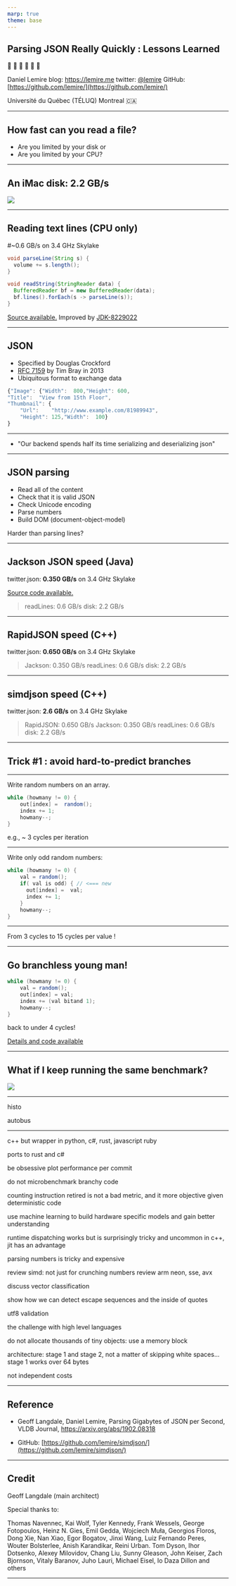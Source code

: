```yaml
---
marp: true
theme: base
---
```




## Parsing JSON Really Quickly : Lessons Learned
:rocket: :rocket: :rocket: :rocket: :rocket: :rocket: 

Daniel Lemire 
blog: https://lemire.me 
twitter: [@lemire](https://twitter.com/lemire)
GitHub: [https://github.com/lemire/](https://github.com/lemire/)

Université du Québec (TÉLUQ)
Montreal :canada:

---

## How fast can you read a file?

- Are you limited by your disk or
- Are you limited by your CPU?

---
## An iMac disk: 2.2 GB/s

![](diskspeed.png)

---
## Reading text lines (CPU only)

#~0.6 GB/s on 3.4 GHz Skylake

```java
void parseLine(String s) {
  volume += s.length();
}

void readString(StringReader data) {				
  BufferedReader bf = new BufferedReader(data);
  bf.lines().forEach(s -> parseLine(s));
}
```

[Source available.](https://github.com/lemire/Code-used-on-Daniel-Lemire-s-blog/tree/master/2019/07/26)
Improved by [JDK-8229022](https://bugs.openjdk.java.net/browse/JDK-8229022)

---

## JSON 

- Specified by Douglas Crockford 
- [RFC 7159](https://tools.ietf.org/html/rfc8259) by Tim Bray in 2013
- Ubiquitous format to exchange data

```javascript
{"Image": {"Width":  800,"Height": 600,
"Title":  "View from 15th Floor",
"Thumbnail": {
    "Url":    "http://www.example.com/81989943",
    "Height": 125,"Width":  100}
} 
```        

---

- "Our backend spends half its time serializing and deserializing json"

---


## JSON  parsing

- Read all of the content
- Check that it is valid JSON
- Check Unicode encoding
- Parse numbers
- Build DOM (document-object-model)

Harder than parsing lines?

---

## Jackson JSON speed (Java)

twitter.json: **0.350 GB/s** on  3.4 GHz Skylake

[Source code available.](https://github.com/lemire/jackson-json-bench)

> readLines: 0.6 GB/s
disk: 2.2 GB/s

---


## RapidJSON speed (C++)

twitter.json: **0.650 GB/s** on  3.4 GHz Skylake

> Jackson: 0.350 GB/s 
readLines: 0.6 GB/s
disk: 2.2 GB/s


---

## simdjson speed (C++)

twitter.json: **2.6 GB/s** on  3.4 GHz Skylake

> RapidJSON: 0.650 GB/s
Jackson: 0.350 GB/s 
readLines: 0.6 GB/s
disk: 2.2 GB/s


---

## Trick #1 : avoid hard-to-predict branches

---

Write random numbers on an array.

```java
while (howmany != 0) {
    out[index] =  random();
    index += 1;
    howmany--;
}
```
e.g., ~ 3 cycles per iteration

---

Write only odd random numbers:

```java
while (howmany != 0) {
    val = random();
    if( val is odd) { // <=== new
      out[index] =  val;
      index += 1;
    }
    howmany--;
}
```

---

From 3 cycles to 15 cycles per value !

---

## Go branchless young man!

``` java
while (howmany != 0) {
    val = random();
    out[index] = val;
    index += (val bitand 1);
    howmany--;
}
````

back to under 4 cycles!

[Details and code available](https://lemire.me/blog/2019/10/15/mispredicted-branches-can-multiply-your-running-times/)

---

## What if I keep running the same benchmark?



![](mispredictions.png)

---


histo

autobus

---

c++ but wrapper in python, c#, rust, javascript ruby

ports to rust and c#

be obsessive 
plot performance per commit


do not microbenchmark branchy code

counting instruction retired is not a bad metric, and it more objective given deterministic code

use machine learning to build hardware specific models and gain better understanding 

runtime dispatching works but is surprisingly tricky and uncommon in c++, jit has an advantage

parsing numbers is tricky and expensive 

review simd: not just for crunching numbers
review arm neon, sse, avx

discuss vector classification 

show how we can detect escape sequences and the inside of quotes

utf8 validation

the challenge with high level languages

do not allocate thousands of tiny objects: use a memory block

architecture: stage 1 and stage 2, not a matter of skipping white spaces... stage 1 works over 64 bytes






not independent costs

---

## Reference


- Geoff Langdale, Daniel Lemire, Parsing Gigabytes of JSON per Second,  VLDB Journal, https://arxiv.org/abs/1902.08318

- GitHub: [https://github.com/lemire/simdjson/](https://github.com/lemire/simdjson/)

---

## Credit


Geoff Langdale (main architect)

Special thanks to:

Thomas Navennec, Kai Wolf, Tyler Kennedy, Frank Wessels, George Fotopoulos, Heinz N. Gies, Emil Gedda, Wojciech Muła, Georgios Floros, Dong Xie, Nan Xiao, Egor Bogatov, Jinxi Wang, Luiz Fernando Peres, Wouter Bolsterlee, Anish Karandikar, Reini Urban. Tom Dyson, Ihor Dotsenko, Alexey Milovidov, Chang Liu, Sunny Gleason, John Keiser, Zach Bjornson, Vitaly Baranov, Juho Lauri, Michael Eisel, Io Daza Dillon and others

---